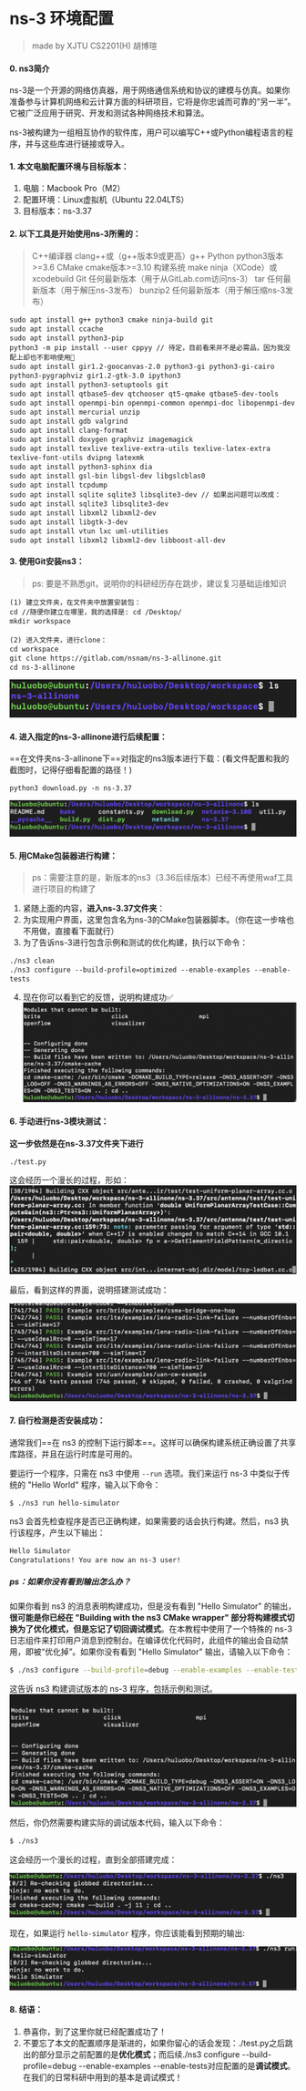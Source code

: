 # ns-3 环境配置

>made by XJTU  CS2201(H) 胡博瑄

#### 0. ns3简介

ns-3是一个开源的网络仿真器，用于网络通信系统和协议的建模与仿真。如果你准备参与计算机网络和云计算方面的科研项目，它将是你忠诚而可靠的“另一半”。它被广泛应用于研究、开发和测试各种网络技术和算法。

ns-3被构建为一组相互协作的软件库，用户可以编写C++或Python编程语言的程序，并与这些库进行链接或导入。

#### 1. 本文电脑配置环境与目标版本：
1. 电脑：Macbook Pro（M2）
2. 配置环境：Linux虚拟机（Ubuntu 22.04LTS）
3. 目标版本：ns-3.37

#### 2. 以下工具是开始使用ns-3所需的：
>C++编译器 clang++或（g++版本9或更高）g++
Python python3版本>=3.6
CMake cmake版本>=3.10 构建系统 make
ninja（XCode）或xcodebuild
Git 任何最新版本（用于从GitLab.com访问ns-3）
tar 任何最新版本（用于解压ns-3发布）
bunzip2 任何最新版本（用于解压缩ns-3发布）

```unix
sudo apt install g++ python3 cmake ninja-build git
sudo apt install ccache
sudo apt install python3-pip
python3 -m pip install --user cppyy // 待定，目前看来并不是必需品，因为我没配上却也不影响使用🤡
sudo apt install gir1.2-goocanvas-2.0 python3-gi python3-gi-cairo python3-pygraphviz gir1.2-gtk-3.0 ipython3
sudo apt install python3-setuptools git
sudo apt install qtbase5-dev qtchooser qt5-qmake qtbase5-dev-tools
sudo apt install openmpi-bin openmpi-common openmpi-doc libopenmpi-dev
sudo apt install mercurial unzip
sudo apt install gdb valgrind
sudo apt install clang-format
sudo apt install doxygen graphviz imagemagick
sudo apt install texlive texlive-extra-utils texlive-latex-extra texlive-font-utils dvipng latexmk
sudo apt install python3-sphinx dia
sudo apt install gsl-bin libgsl-dev libgslcblas0
sudo apt install tcpdump
sudo apt install sqlite sqlite3 libsqlite3-dev // 如果出问题可以改成：sudo apt install sqlite3 libsqlite3-dev
sudo apt install libxml2 libxml2-dev
sudo apt install libgtk-3-dev
sudo apt install vtun lxc uml-utilities
sudo apt install libxml2 libxml2-dev libboost-all-dev
```
#### 3. 使用Git安装ns3：
> ps: 要是不熟悉git，说明你的科研经历存在跳步，建议复习基础运维知识

```unix
(1) 建立文件夹，在文件夹中放置安装包：
cd //随便你建立在哪里，我的选择是: cd /Desktop/
mkdir workspace

(2) 进入文件夹，进行clone：
cd workspace
git clone https://gitlab.com/nsnam/ns-3-allinone.git
cd ns-3-allinone
```
![](pho/Pastedimage20231128112934.png)
#### 4. 进入指定的ns-3-allinone进行后续配置：

==在文件夹ns-3-allinone下==对指定的ns3版本进行下载：(看文件配置和我的截图时，记得仔细看配置的路径！)
```unix
python3 download.py -n ns-3.37
```
![](pho/Pastedimage20231128113354.png)

#### 5. 用CMake包装器进行构建：
>ps：需要注意的是，新版本的ns3（3.36后续版本）已经不再使用waf工具进行项目的构建了

1. 紧随上面的内容，**进入ns-3.37文件夹**：
2. 为实现用户界面，这里包含名为ns-3的CMake包装器脚本。（你在这一步啥也不用做，直接看下面就行）
3. 为了告诉ns-3进行包含示例和测试的优化构建，执行以下命令：
```unix
./ns3 clean
./ns3 configure --build-profile=optimized --enable-examples --enable-tests
```
4. 现在你可以看到它的反馈，说明构建成功✅
![](pho/Pastedimage20231128113915.png)
#### 6. 手动进行ns-3模块测试：
**这一步依然是在ns-3.37文件夹下进行**
```unix
./test.py
```

这会经历一个漫长的过程，形如：
![](pho/Pastedimage20231128114414.png)

最后，看到这样的界面，说明搭建测试成功：

![](pho/Pastedimage20231128114803.png)
#### 7. 自行检测是否安装成功：
通常我们==在 ns3 的控制下运行脚本==。这样可以确保构建系统正确设置了共享库路径，并且在运行时库是可用的。

要运行一个程序，只需在 ns3 中使用 `--run` 选项。我们来运行 ns-3 中类似于传统的 "Hello World" 程序，输入以下命令：
```bash
$ ./ns3 run hello-simulator
```

ns3 会首先检查程序是否已正确构建，如果需要的话会执行构建。然后，ns3 执行该程序，产生以下输出：
``` shell
Hello Simulator
Congratulations! You are now an ns-3 user!
```
##### ps：如果你没有看到输出怎么办？
如果你看到 ns3 的消息表明构建成功，但是没有看到 "Hello Simulator" 的输出，**很可能是你已经在 "Building with the ns3 CMake wrapper" 部分将构建模式切换为了优化模式，但是忘记了切回调试模式**。在本教程中使用了一个特殊的 ns-3 日志组件来打印用户消息到控制台。在编译优化代码时，此组件的输出会自动禁用，即被“优化掉”。如果你没有看到 "Hello Simulator" 输出，请输入以下命令：

```bash
$ ./ns3 configure --build-profile=debug --enable-examples --enable-tests
```

这告诉 ns3 构建调试版本的 ns-3 程序，包括示例和测试。
![](pho/Pastedimage20231128111959.png)

然后，你仍然需要构建实际的调试版本代码，输入以下命令：

```bash
$ ./ns3
```

这会经历一个漫长的过程，直到全部搭建完成：

![](pho/Pastedimage20231128115329.png)

现在，如果运行 `hello-simulator` 程序，你应该能看到预期的输出:

![](pho/Pastedimage20231128112135.png)

#### 8. 结语：
1. 恭喜你，到了这里你就已经配置成功了！
2. 不要忘了本文的配置顺序是渐进的，如果你留心的话会发现：./test.py之后跳出的部分显示之前配置的是**优化模式**；而后续./ns3 configure --build-profile=debug --enable-examples --enable-tests对应配置的是**调试模式**。在我们的日常科研中用到的基本是调试模式！